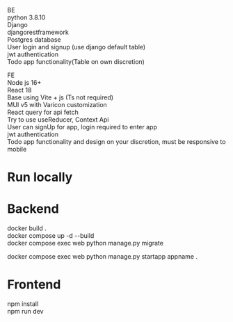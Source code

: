 BE<br>
python 3.8.10 <br>
Django <br>
djangorestframework <br>
Postgres database <br>
User login and signup (use django default table) <br>
jwt authentication <br>
Todo app functionality(Table on own discretion)
<br>

FE<br>
Node js 16+ <br>
React 18 <br>
Base using Vite + js (Ts not required) <br>
MUI v5 with Varicon customization <br>
React query for api fetch <br>
Try to use useReducer, Context Api<br>
User can signUp for app, login required to enter app <br>
jwt authentication <br>
Todo app functionality and design on your discretion, must be responsive to mobile<br>

# Run locally

# Backend

docker build .
<br>
docker compose up -d --build
<br>
docker compose exec web python manage.py migrate

docker compose exec web python manage.py startapp appname .

# Frontend

npm install
<br>
npm run dev
